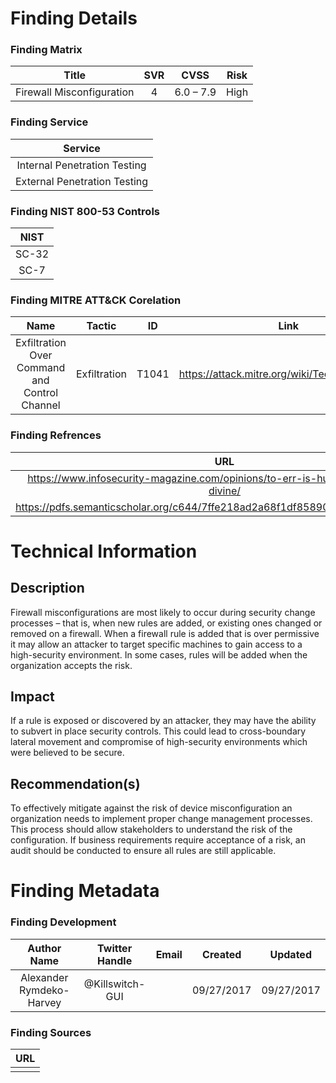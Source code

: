 # Finding Details 

### Finding Matrix
| Title  | SVR  |  CVSS  | Risk |
|:-:|:-:|:-:|:-:|
| Firewall Misconfiguration  |  4 |  6.0 – 7.9 | High  |

### Finding Service
| Service  |
|:-:|
| Internal Penetration Testing  |
| External Penetration Testing  |

### Finding NIST 800-53 Controls
| NIST  |
|:-:|
| SC-32  |
| SC-7   |

### Finding MITRE ATT&CK Corelation
| Name | Tactic | ID | Link |
|:-:|:-:|:-:|:-:|
| Exfiltration Over Command and Control Channel | Exfiltration | T1041 | https://attack.mitre.org/wiki/Technique/T1041 |

### Finding Refrences
| URL |
|:-:|
| https://www.infosecurity-magazine.com/opinions/to-err-is-human-to-automate-divine/ |
| https://pdfs.semanticscholar.org/c644/7ffe218ad2a68f1df858900328534fe849ed.pdf |


# Technical Information

## Description 
Firewall misconfigurations are most likely to occur during security change processes – that is, when new rules are added, or existing ones changed or removed on a firewall. When a firewall rule is added that is over permissive it may allow an attacker to target specific machines to gain access to a high-security environment. In some cases, rules will be added when the organization accepts the risk. 

## Impact
If a rule is exposed or discovered by an attacker, they may have the ability to subvert in place security controls. This could lead to cross-boundary lateral movement and compromise of high-security environments which were believed to be secure.


## Recommendation(s)
To effectively mitigate against the risk of device misconfiguration an organization needs to implement proper change management processes. This process should allow stakeholders to understand the risk of the configuration. If business requirements require acceptance of a risk, an audit should be conducted to ensure all rules are still applicable. 

# Finding Metadata
### Finding Development
| Author Name | Twitter Handle | Email | Created | Updated |
|:-:|:-:|:-:|:-:|:-:|
| Alexander Rymdeko-Harvey | @Killswitch-GUI |  | 09/27/2017 | 09/27/2017 |

### Finding Sources
| URL | 
|:-:|
|  |
